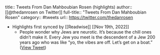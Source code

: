 title:: Tweets From Dan Mahboubian Rosen (highlights)
author:: [[@thedanrosen on Twitter]]
full-title:: "Tweets From Dan Mahboubian Rosen"
category:: #tweets
url:: https://twitter.com/thedanrosen

- Highlights first synced by [[Readwise]] [[Nov 19th, 2022]]
	- People wonder why Jews are neurotic. It’s because the chill ones didn’t make it. Every Jew you meet is the descendent of a Jew 200 years ago who was like “yo, the vibes are off. Let’s get on a boat.” ([View Tweet](https://twitter.com/thedanrosen/status/1574552859152105472))